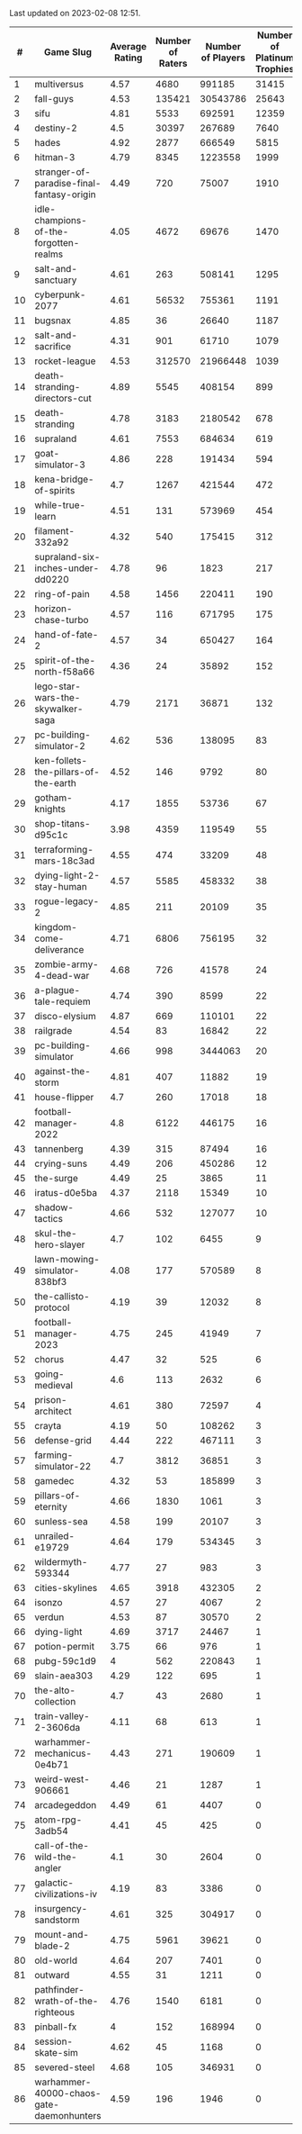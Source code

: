Last updated on 2023-02-08 12:51.


|#|Game Slug|Average Rating|Number of Raters|Number of Players|Number of Platinum Trophies|Max Rarity (%)|
|---|---|---|---|---|---|---|
|1|multiversus|4.57|4680|991185|31415|75|
|2|fall-guys|4.53|135421|30543786|25643|2|
|3|sifu|4.81|5533|692591|12359|97|
|4|destiny-2|4.5|30397|267689|7640|94|
|5|hades|4.92|2877|666549|5815|89|
|6|hitman-3|4.79|8345|1223558|1999|47|
|7|stranger-of-paradise-final-fantasy-origin|4.49|720|75007|1910|98|
|8|idle-champions-of-the-forgotten-realms|4.05|4672|69676|1470|4|
|9|salt-and-sanctuary|4.61|263|508141|1295|83|
|10|cyberpunk-2077|4.61|56532|755361|1191|66|
|11|bugsnax|4.85|36|26640|1187|97|
|12|salt-and-sacrifice|4.31|901|61710|1079|91|
|13|rocket-league|4.53|312570|21966448|1039|78|
|14|death-stranding-directors-cut|4.89|5545|408154|899|91|
|15|death-stranding|4.78|3183|2180542|678|91|
|16|supraland|4.61|7553|684634|619|99|
|17|goat-simulator-3|4.86|228|191434|594|92|
|18|kena-bridge-of-spirits|4.7|1267|421544|472|94|
|19|while-true-learn|4.51|131|573969|454|93|
|20|filament-332a92|4.32|540|175415|312|93|
|21|supraland-six-inches-under-dd0220|4.78|96|1823|217|99|
|22|ring-of-pain|4.58|1456|220411|190|96|
|23|horizon-chase-turbo|4.57|116|671795|175|88|
|24|hand-of-fate-2|4.57|34|650427|164|72|
|25|spirit-of-the-north-f58a66|4.36|24|35892|152|66|
|26|lego-star-wars-the-skywalker-saga|4.79|2171|36871|132|97|
|27|pc-building-simulator-2|4.62|536|138095|83|75|
|28|ken-follets-the-pillars-of-the-earth|4.52|146|9792|80|44|
|29|gotham-knights|4.17|1855|53736|67|27|
|30|shop-titans-d95c1c|3.98|4359|119549|55|97|
|31|terraforming-mars-18c3ad|4.55|474|33209|48|43|
|32|dying-light-2-stay-human|4.57|5585|458332|38|7|
|33|rogue-legacy-2|4.85|211|20109|35|4|
|34|kingdom-come-deliverance|4.71|6806|756195|32|31|
|35|zombie-army-4-dead-war|4.68|726|41578|24|67|
|36|a-plague-tale-requiem|4.74|390|8599|22|92|
|37|disco-elysium|4.87|669|110101|22|28|
|38|railgrade|4.54|83|16842|22|98|
|39|pc-building-simulator|4.66|998|3444063|20|48|
|40|against-the-storm|4.81|407|11882|19|39|
|41|house-flipper|4.7|260|17018|18|94|
|42|football-manager-2022|4.8|6122|446175|16|49|
|43|tannenberg|4.39|315|87494|16|88|
|44|crying-suns|4.49|206|450286|12|66|
|45|the-surge|4.49|25|3865|11|94|
|46|iratus-d0e5ba|4.37|2118|15349|10|85|
|47|shadow-tactics|4.66|532|127077|10|6|
|48|skul-the-hero-slayer|4.7|102|6455|9|92|
|49|lawn-mowing-simulator-838bf3|4.08|177|570589|8|84|
|50|the-callisto-protocol|4.19|39|12032|8|0.6|
|51|football-manager-2023|4.75|245|41949|7|79|
|52|chorus|4.47|32|525|6|87|
|53|going-medieval|4.6|113|2632|6|68|
|54|prison-architect|4.61|380|72597|4|28|
|55|crayta|4.19|50|108262|3|23|
|56|defense-grid|4.44|222|467111|3|80|
|57|farming-simulator-22|4.7|3812|36851|3|77|
|58|gamedec|4.32|53|185899|3|27|
|59|pillars-of-eternity|4.66|1830|1061|3|81|
|60|sunless-sea|4.58|199|20107|3|36|
|61|unrailed-e19729|4.64|179|534345|3|10|
|62|wildermyth-593344|4.77|27|983|3|20|
|63|cities-skylines|4.65|3918|432305|2|71|
|64|isonzo|4.57|27|4067|2|57|
|65|verdun|4.53|87|30570|2|76|
|66|dying-light|4.69|3717|24467|1|95|
|67|potion-permit|3.75|66|976|1|98|
|68|pubg-59c1d9|4|562|220843|1|74|
|69|slain-aea303|4.29|122|695|1|23|
|70|the-alto-collection|4.7|43|2680|1|32|
|71|train-valley-2-3606da|4.11|68|613|1|89|
|72|warhammer-mechanicus-0e4b71|4.43|271|190609|1|25|
|73|weird-west-906661|4.46|21|1287|1|86|
|74|arcadegeddon|4.49|61|4407|0|91|
|75|atom-rpg-3adb54|4.41|45|425|0|98|
|76|call-of-the-wild-the-angler|4.1|30|2604|0|65|
|77|galactic-civilizations-iv|4.19|83|3386|0|79|
|78|insurgency-sandstorm|4.61|325|304917|0|5|
|79|mount-and-blade-2|4.75|5961|39621|0|28|
|80|old-world|4.64|207|7401|0|82|
|81|outward|4.55|31|1211|0|72|
|82|pathfinder-wrath-of-the-righteous|4.76|1540|6181|0|51|
|83|pinball-fx|4|152|168994|0|85|
|84|session-skate-sim|4.62|45|1168|0|28|
|85|severed-steel|4.68|105|346931|0|19|
|86|warhammer-40000-chaos-gate-daemonhunters|4.59|196|1946|0|10|
